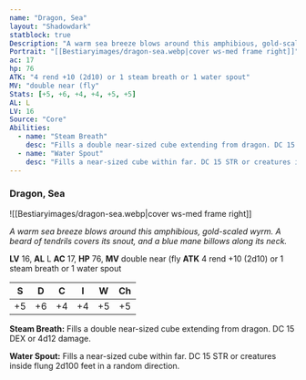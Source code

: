 ```yaml
---
name: "Dragon, Sea"
layout: "Shadowdark"
statblock: true
Description: "A warm sea breeze blows around this amphibious, gold-scaled wyrm. A beard of tendrils covers its snout, and a blue mane billows along its neck."
Portrait: "[[Bestiaryimages/dragon-sea.webp|cover ws-med frame right]]"
ac: 17
hp: 76
ATK: "4 rend +10 (2d10) or 1 steam breath or 1 water spout"
MV: "double near (fly"
Stats: [+5, +6, +4, +4, +5, +5]
AL: L
LV: 16
Source: "Core"
Abilities:
  - name: "Steam Breath"
    desc: "Fills a double near-sized cube extending from dragon. DC 15 DEX or 4d12 damage."
  - name: "Water Spout"
    desc: "Fills a near-sized cube within far. DC 15 STR or creatures inside flung 2d100 feet in a random direction."
---
```


### Dragon, Sea

![[Bestiaryimages/dragon-sea.webp|cover ws-med frame right]]

_A warm sea breeze blows around this amphibious, gold-scaled wyrm. A beard of tendrils covers its snout, and a blue mane billows along its neck._

**LV** 16, **AL** L
**AC** 17, **HP** 76, **MV** double near (fly
**ATK** 4 rend +10 (2d10) or 1 steam breath or 1 water spout

|  S  |  D  |  C  |  I  |  W  |  Ch  |
|:---:|:---:|:---:|:---:|:---:|:----:|
| +5 | +6 | +4 | +4 | +5 | +5 |

**Steam Breath:** Fills a double near-sized cube extending from dragon. DC 15 DEX or 4d12 damage.

**Water Spout:** Fills a near-sized cube within far. DC 15 STR or creatures inside flung 2d100 feet in a random direction.

